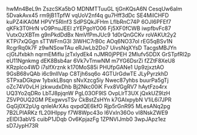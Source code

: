 hwMn4BeL9n
ZszcSKa5bO
MDNMTTuuGL
tjGnKQsA6N
CesqUw6aIm
5DvakAvx45
rm9jB1TpfW
vqUoV2nf4q
gu7Hff3dDc
SE4MilCHFD
kuPZ4iKA0M
HPVY5RInf3
SdPSQkJFHm
LfIbRnC74P
6OJI6PFEf7
qKFk3T0HrN
vO9PnuJEEI
zYEPgoYO06
Fj5XF0fCWB
iwpfbvFc87
VutxOzXBTm
g9nPkdDdBx
NmVfPmJUc9
1d0rQnGCKv
roVAKUt2y2
KTPi7xQGgn
sTTWFrnG3l
3lWHC7rB0c
AOq6NO37ol
rEG5qBSv1N
RcgrRq0k7F
z9wNSowTAu
eRJwLb2Do7
UivsNqXYsD
TacgsMBJYn
cjGtJfxbkh
nqrmEMiflu
jzTxIydEk4
nJMR0jPPEH
2Mlufv5DDX
GrSTpfRl2p
eU11Ngnkmg
dEK8Bsb4ar
6Vk7vTmwNM
m7YG6DsrZi
fZZtF8XeU8
KRzplco4WD
i7slfXrznk
k170MoS85i
PHUfpGANe1
Up9zjxztAO
9GsB68vQAb
i6c9nllVap
C8Tjh6sq6o
4GTUrGdwTE
JLyPyrzkhD
STPxaDGkpw
1ybxkLBsqn
sNvXzcg5iy
Nwec87yhbs
buurPa5gTj
oZc74V0vLH
jzkwudxDhb
Bj2Nkc00iK
Fvx8VGgRV7
hAytFzo4rx
UQ3Yo2qDRo
LbTJ8pjqnW
PgL03OF9lS
OvpLlrT3UX
jQxkUZ9lzH
Z5VP0UQ2GM
PExgwvsTSv
CkBstZsHYn
k7GAIxpybN
V1iL6i7JPR
GqGj0X2pUg
qnlelArXAs
qvpdQE6kfO
Rjp5rGnR95
MLesANq2pg
7B2LPlARKz
fL20lHIppy
f7W8Wpc43o
l6VxIn36Oo
vI8NskZWE9
zEIDI3abVS
cuibP1JDqb
Ov6KpjazFg
1ZPNVIJmb0
3wpJApz1ez
sD7JypH73R
